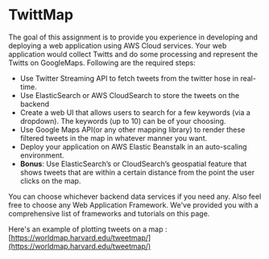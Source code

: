 # TwittMap
The goal of this assignment is to provide you experience in developing and deploying a web application using AWS Cloud services. Your web application would collect Twitts and do some processing and represent the Twitts on GoogleMaps. Following are the required steps:  

* Use Twitter Streaming API to fetch tweets from the twitter hose in real-time.
* Use ElasticSearch or AWS CloudSearch to store the tweets on the backend
* Create a web UI that allows users to search for a few keywords (via a dropdown). The keywords (up to 10) can be of your choosing.
* Use Google Maps API(or any other mapping library) to render these filtered tweets in the map in whatever manner you want.
* Deploy your application on AWS Elastic Beanstalk in an auto-scaling environment.
* **Bonus**: Use ElasticSearch’s or CloudSearch’s geospatial feature that shows tweets that are within a certain distance from the point the user clicks on the map. 

You can choose whichever backend data services if you need any. Also feel free to choose any Web Application Framework. We've provided you with a comprehensive list of frameworks and tutorials on this page. 

Here's an example of plotting tweets on a map :  [https://worldmap.harvard.edu/tweetmap/](https://worldmap.harvard.edu/tweetmap/)
